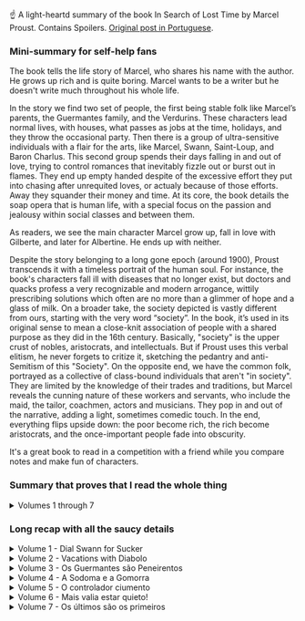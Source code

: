 ☝️ A light-heartd summary of the book In Search of Lost Time by Marcel Proust. Contains Spoilers. [Original post in Portuguese](index-pt.html).

### Mini-summary for self-help fans

The book tells the life story of Marcel, who shares his name with the author. He grows up rich and is quite boring. Marcel wants to be a writer but he doesn't write much throughout his whole life.

In the story we find two set of people, the first being stable folk like Marcel’s parents, the Guermantes family, and the Verdurins. These characters lead normal lives, with houses, what passes as jobs at the time, holidays, and they throw the occasional party. Then there is a group of ultra-sensitive individuals with a flair for the arts, like Marcel, Swann, Saint-Loup, and Baron Charlus. This second group spends their days falling in and out of love, trying to control romances that inevitably fizzle out or burst out in flames. They end up empty handed despite of the excessive effort they put into chasing after unrequited loves, or actualy because of those efforts. Away they squander their money and time. At its core, the book details the soap opera that is human life, with a special focus on the passion and jealousy within social classes and between them.

As readers, we see the main character Marcel grow up, fall in love with Gilberte, and later for Albertine. He ends up with neither.

Despite the story belonging to a long gone epoch (around 1900), Proust transcends it with a timeless portrait of the human soul. For instance, the book's characters fall ill with diseases that no longer exist, but doctors and quacks profess a very recognizable and modern arrogance, wittily prescribing solutions which often are no more than a glimmer of hope and a glass of milk. On a broader take, the society depicted is vastly different from ours, starting with the very word “society”. In the book, it’s used in its original sense to mean a close-knit association of people with a shared purpose as they did in the 16th century. Basically, "society" is the upper crust of nobles, aristocrats, and intellectuals. But if Proust uses this verbal elitism, he never forgets to critize it, sketching the pedantry and anti-Semitism of this "Society". On the opposite end, we have the common folk, portrayed as a collective of class-bound individuals that aren't "in society". They are limited by the knowledge of their trades and traditions, but Marcel reveals the cunning nature of these workers and servants, who include the maid, the tailor, coachmen, actors and musicians. They pop in and out of the narrative, adding a light, sometimes comedic touch. In the end, everything flips upside down: the poor become rich, the rich become aristocrats, and the once-important people fade into obscurity.

It's a great book to read in a competition with a friend while you compare notes and make fun of characters.


### Summary that proves that I read the whole thing

<details markdown=1><Summary>Volumes 1 through 7</Summary>

- In the first volume, Marcel tells us he was born into a well-to-do family at the end of the 19th century, which means they are conservative. There’s a stubborn maid named Françoise who says funny things. Of course, Marcel wants to be a writer. He’s a mama’s boy, all day surrounded by old folk. They talk of many boring things, but there's some interest in a family acquaintance, Mr. Swann, an artsy type who doesn’t do much. He is married to a woman he’s embarrassed by so he never brings her around. This Odette is a bit tacky, but he likes her because he chased her for years, and the more she ignored him, the more he wanted her. He had met her at the Verdurins’ soirées, where regulars include Dr. Cottard and the academic Brichot. Marcel falls for a girl, Gilberte. At the end of the book he discovers she’s Swann and Odette’s daughter. The girl follows in her mother’s footsteps and friend zones him — no kiss for Marcel.
- In the second book, Marcel has grown into a young man but is still the biggest dork. People have lots of servants, some even have electricity at home, and others a telephone. He’s become friends with Gilberte Swann but is more interested in her mother and her silky robes. He meets several old farts, like the writer Bergotte and also the diplomat Norpois who is a colleague of his father. Marcel’s health is fragile, so he vacations with his grandmother in Balbec, by the sea. There, he meets up with his friend Bloch, a crazy jew whose father claims Swann’s wife Odette used to be a prostitute, from personal experience too. At the hotel, an old lady gets hit on the head by a diabolo (yes, that toy). Marcel meets the painter Elstir who introduces him to the popular girls in town. Albertine is poor, Andrée is rich. Albertine says she likes him, but when Marcel tries to kiss her, she pulls away. He ends up without a kiss. Again.
- In the third volume, Marcel’s family moves to Paris. He becomes obsessed with Madame De Guermantes, the influential neighbor who doesn’t even notice him. He visits his friend, the soldier Robert Saint-Loup who is her nephew, hoping for an introduction. In his turn, Saint-Loup is in love with Rachel, who seems to be a prostitute — an Odette 2.0. The Dreyfus Affair erupts in France, splitting France between those who want a fair trial for the military officer and the militarists who don’t want the Army’s honor tarnished and aren’t fond of Dreyfus, him being Jewish and all. Marcel’s grandmother dies. Marcel meets another Guermantes, Baron de Charlus, who finds a way to get offended only to then invite Marcel home and to caress his face like he wanted something more. Marcel gets invited to an exclusive party by the Princesse de Guermantes. Swann shows up, he is looking worse than ever and announces that he’s dying.
-	In the fourth book, Marcel gets a confirmation that Baron de Charlus did indeed want more. He’s involved with the tailor Jupien. Marcel goes to the biggest party of the year and starts noticing more of the gay men in society. Swann shows up looking bad but he's not dead yet. In fact, the Swanns’ social life is stronger than ever on the account of Odette having become the muse of the now trendy writer Bergotte. Marcel returns to Balbec for vacation and gets it going with poor Albertine. He develops a jealous paranoia, suspecting she’s involved with other girls and guys. So he raises the stakes, and they start going out on walks and to Verdurins’ parties, sometimes by train, sometimes by a rented car. Baron de Charlus finds a lover, the violinist Morel, and becomes insanely jealous of him too. Marcel tries to act cool and to emotionally detach himself from Albertine, but messes up and gets even more jealous. He tells his mother he wants to marry her.
-	In the fifth book, Marcel manages to get Albertine to move in with his family in Paris. He controls her so she’s always with him. She doesn’t resist much. He spends a lot of money on her, which annoys his mother and the maid. Marcel becomes a prisoner of his own obsession, refusing to go anywhere for fear Albertine might meet someone on her freetime. Meanwhile, Baron de Charlus is still spinning, keeping Jupien the tailor around but now betting everything on his favorite, the violinist Morel. Living with Albertine feeds Marcel with silly details about her past life — and they all kind of validate that she did, in fact, have flings with some lesbians. Marcel enlists Andrée to spy on Albertine, but soon suspects they might be involved too. The Verdurins’ throw a party party and get jealous of Charlus’s prominence, so they turn Morel against him. Marcel is annoyed because he can’t fully control Albertine and she seems more bored than anything. He proposes that they separate and instantly regrets it. One morning, he wakes up to find she’s left.
- In the sixth volume, Marcel tries to get Albertine back but doesn’t want to ask her directly. Their relationship is strange because of his growing jealousy and suspicions that she’s a lesbian. He tries to make her jealous by pretending he’ll marry her friend Andrée. He also asks Saint-Loup to convince her aunt that she must marry him. The plans seem to fail. As he agonizes over it, he gets news that Albertine has died in a horse-riding accident. He also receives two letters she wrote before the accident. In the first, she wishes him happiness with Andrée. In the second, she says the opposite and wants to marry him. Marcel suffers immensely, obsessing over whether she loved him or was a lesbian. Andrée first denies, then partially confirms, and finally admits everything. Marcel doesn’t fully believe her and concludes that Albertine probably loved women but also loved him. He goes to Venice, where a misunderstanding makes him think Albertine is still alive. He returns to Paris. Gilberte marries Marcel's best friend Saint-Loup, though the two guys former friendsheet has cooled. Saint-Loupe is even more indifferent to his wife, as he’s involved with Morel, his own uncle Baron Charlus’s ex-boyfriend. A Gilberte is now a multi-millionaire thanks to inheritances. Saint-Loup buys off his mother-in-law Odette with gifts, and Odette in turn keeps his wife calm. Gilberte consoles herself by talking to Marcel. During a walk, she confesses she liked him and couldn’t understand why he ignored her. “Communication issues”—the worst excuse in relationships in 1900 and businesses in 2024.
- The final book begins with Marcel and Gilberte still friends, taking walks together. Saint-Loup is no longer close with him. World War I blows up. Frail Marcel doesn’t join the fight. Saint-Loup secretly enlists. Bloch tries to get out of it by claiming poor eyesight but gets drafted anyway. Gilberte leaves Paris with her daughter and writes Marcel, saying the Germans occupying her home are actually quite nice. Saint-Loup talks to him about the war and its strategies. One night, Marcel roams the city and ends up in a men’s motel run by Jupien, the tailor, where he finds Baron Charlus in full masochist mode, paying men to beat him. Saint-Loup dies in the war protecting his battalion’s retreat, sending Marcel into another depression. The war ends. Marcel attends a party at the new home of the Prince and Madame de Guermantes. On the way, he meets Charlus, now old and recovering from a stroke, cared for by Jupien. At the party he finds Odette, still attractive but not very interesting. Bloch is now a renowned writer. Madame Verdurin has become the Princesse de Guermantes by marrying the widowed prince. Rachel, once a prostitute, is now a famous actress and friend of Madame de Guermantes. Gilberte is there with her 16-year-old daughter. At the end, Marcel notices how the rich become aristocrats, the poor become rich, and families keep renewing endlessly. He finally decides to write a book about people.
 
</details>

### Long recap with all the saucy details

<details markdown=1><summary>Volume 1 - Dial Swann for Sucker</summary>

Note: In translations this book is called “Swann’s Way”.

So, the narrator is Marcel, a boy who shares his name with the author of the book. Marcel begins this epic by recounting his trauma as an only child who spent his early years surrounded by old people. His conservative parents, a crazy aunt, and the housemaid. He spends hundreds of pages describing the time he spent at his family’s vacation home in Combray, in France. There, brat Marcel goes on and on describing the village, the houses, the fields, the sun, the wind, the sea, as well as the many regulars at mealtime, and of course, the meals themselves. These lengthy descriptions make it clear that life was incredibly dull before the internet and euro-rails, both for the adult characters, their children, and for readers of this 20th-century novel.

The Oedipus complex is apparent from the start. The main character, the narrator Marcel, is a somewhat slow and like all overly sensitive people as an irrational dependence on his mother. It’s as if he were born in 2010's obsessive mother-son relationships. Just that in his case, his mother very much ignores him. This is becaujse she sees him through the lens of classical upbringing, with strict schedules, manners of speaking, and chosen companions — poor Marcel only wanted a goodnight kiss. Naturally, Marcel couldn’t grow up to be anything but an oddball, born into such a family, an only child tended to by the maid, and surrounded by pretentious old people who clearly had very little work to do.

The boy had such sensitivity and observational power that he wanted to be a writer. Much of the book is an ocean of descriptions, including of churches, streams, gardens, trains, Parisian streets, carriages, horses, servants, houses, curtains, clothes, hats, and food.

Amid this stroll through 1900s France, and after a lengthy introduction, the book focuses on a man named Charles Swann, who for a time attended Marcel's family’s lunches and dinners. He always came alone, never bringing his wife. The book then embarks on a retrospective story spanning over two hundred pages about Swann’s life, starting from when he was already an adult. Swann was also a sensitive type, up-to-date with the intellectual and fashion trends of the time. However, Swann didn't accomplish much — he procrastinated over various art-related matters, investing his time in knowing everyone, even princes and pricesses. Swann had a platonic relationship with a common woman named Odette, who he met at some social event. She was quite ordinary, relatively pretty, and she adored Swann’s status. Over time, Swann grows fond of her but never makes a real move — he remains both gentlemanly and aloof, only occasionally trying to grab her dress like a 16-year-old boy. She allows it, but soon grows tired of this ridiculous game and begins to ignore him. At this point, Swann loses control of the situation, and we spend countless pages watching her ignoring him, and him becoming more dependent on her attention. It becomes clear that he finances much of her life in a bid to keep her close. As he loses his mind, some of his friends try to talk sense into him, warning that she’s this and that, that they saw her in the company of other men. Swann acknowledges she has other friendships, that she loves male attention, and that she’s no longer seeking other amorous relationsips, but of course these rumors only fuel his obsession. This drags on and he doesn't lose interest even as she ages and becomes less pretty.

Swann, driven to desperation, does something incredibly effective (NOT): he pressures her, makes demands, insults her, and when all that fails, chases after her.

Finally, the story reaches its climax when someone sends Swann an anonymous letter implying she’s slept with countless others, including a woman or two.

This tarnishes her image of purity, but it doesn’t destroy her allure. Still enchanted, Swann confronts her, and she casually admits that Yes, yes, she's done it all "two or three times”, in an admission that statistically must be the most carefully chosen line in the book. And just like that, Swann’s tremendous passion begins to fade, though a certain attraction remains — perhaps because he’s pragmatic and reputation is a vague concept to him. After all, he belongs to a wealthy class, born of family investments, a background that doesn’t earn him the highest respect from the most aristocratic, even from the traditional families like Marcel’s father and grandfather. In fact, Marcel's father makes it clear that the Swann family is Jewish.

After narrating the archetype of the guy who gets rejected by a girl, the narrator Marcel returns to his own childhood, recounting how he, too, fell for a girl at the Champs-Élysées in Paris. This was a girl he used to play with named Gilberte. He describes how he gradually became infatuated. Fortunately, this relationship unfolds more quickly in terms of pages.

But then there’s a twist in the story… this girl is actually Swann’s daughter! Ta-da!! The boy is amazed — it turns out Swann really is something special, because duh he’s the father of this beauty. A few pages later, another twist (NOT): the girl’s mother is Odette, the very same woman Swann pursued, the one with the questionable past who ignored him but is now transformed into Madame Swann.

It seems like gullible Swann eventually made up his mind, ignored her past - well, not enough to take her to parties that is - and that Odette stopped pushing him away. They married and had a daughter. 

The Marcel kid tries to establish an emotional connection with Gilberte. He attempts to make Swann a topic of conversation at home, but neither the girl nor his own parents seem very interested in his infatuation. On one hand, his parents don’t care much for Swann, who, despite being interesting and well-connected, belongs to a caste of the moneyed that isn't immune to gossip, especially after marrying someone like Odette, who has no caste at all. Meanwhile, the girl plays Marcel as her mother Odette played Swann — she completely ignores him, making it clear that any party with other friends is as good as, or better than, playing with him.

The book ends with the narrator frustrated, not getting even a squeeze, something even Swann managed to get while his beloved Odette strolled with others. #Sad.
  
</details>

<details markdown=1><summary>Volume 2 - Vacations with Diabolo</summary>

Note: The correct translation options are “In the Shadow of Young Girls in Flower” (EN), or “Within a Budding Grove” (EN) depending on the edition.

The second volume picks up right where the first left off, and we see Marcel maturing as a young man — without ever ceasing to be a monumental bore. (That’s the summary, you can skip to the next book.)

His exact age isn’t clear, but we know Marcel is friends with Gilberte and spends a lot of time at her house, the Swanns’ residence. At one of these gatherings he meets Bergotte, a super famous writer whom he starts idolizing. His family thinks that being around artistic people will help him become a good writer. Marcel doubts that — he thinks Bergotte is a genius, but at the Swanns’ he just chats away, and Marcel doesn’t feel like his writing is improving with so much chatter. To make things worse, Gilberte keeps playing hot and cold, and the kid starts getting fed up. He shifts his attention to her mother and her fancy silk house robes, gifting her flowers while ignoring the daughter. Not a bad strategy.

One of Marcel’s father’s colleagues, Norpois, tells Marcel’s parents that Bergotte isn’t such a great writer after all, but adds that Marcel does have some writing potential.

Everyone seems to have servants. Some characters already have electricity at home, and others even have a telephone. Marcel’s health is weak.

The young Marcel heads to Balbec with his grandmother. Balbec is by the sea. On the train ride, he convinces her to buy him alcohol for some health reason, and he gets absolutely wasted.

Once in Balbec, he reconnects with his friend Bloch, a crazy Jewish guy whose father claims to have known Swann’s wife firsthand — as a prostitute.

O Marcel conhece também um pintor reputado, Elstir. O Elstir é obcecado pela mulher, que parece ao Marcel bastante normal. O Elstir apresenta-o à grupeta de miúdas populares nesta vila junto ao mar. Albertine é pobre, Andrée é rica, e há outras. A Albertine diz-lhe que gosta dele, mas quando o Marcel tenta dar-lhe um beijo ela afasta-o. Ele fica na boa, e acaba meio apaixonado pelo grupo todo.

Marcel also meets the famous painter Elstir. Elstir is obsessed with his own wife, whom Marcel finds pretty unremarkable. Elstir introduces him to the popular girl gang in town. Albertine is poor, Andrée is rich, and there are others. Albertine tells Marcel she likes him, but when he tries to kiss her, she pushes him away. He plays it cool and ends up kinda falling for the whole group indiscriminately.

Right near the end, an old lady gets hit on the head with a diabolo [1]. End of book two.

[1]. Yes, I had to reread that part like three times. A diabolo? I even googled it and confirmed that yes, it’s the same toy that was all the rage in the ’90s. But now I know that it was already popular back in 1900.



</details>

<details markdown=1><summary>Volume 3 - Os Guermantes são Peneirentos</summary>

Nota: O nome real do livro é "O caminho de Guermantes" (PT), ou "The Guermantes Way" (EN).

No terceiro volume a a família do Marcel muda-se para Paris. Agora moram num prédio. O Marcel nota que os criados copiam as expressões e os protestos que os criados dos vizinhos dirigem aos patrões.

São vizinhos dos influentes Guermantes. O Marcel anda meio obcecado pela madame de Guermantes, a vizinha que não lhe liga puto. O jovem decide visitar um amigo que vive encostado ao quartel do serviço militar, o Robert Saint-Loup, que é sobrinho dela, para lhe pedir uma introdução sob uma desculpa esfarrapada, e depois uma um bocado melhor. O amigo Robert está por sua vez caído por uma fulana de reputação duvidosa, Rachel, uma Odette 2.0 que o maltrata enquanto ele anda atrás dela a dar-lhe jóias caríssimas de 30 mil francos. Aliás, esta Rachel é a mesma que o louco Bloch tinha apresentado ao Marcel numa dessas casas da especialidade, e que cobrava nada, por tudo.

O caso Dreyfus rebenta na França, e divide o país e várias famílias, e o Marcel mais ou menos incompatibiliza-se com o pai.

Nota bibliográfica: o caso Dreyfus aconteceu entre 1894 e 1906, quando o capitão de 35 anos Dreyfus foi acusado e julgado culpado de traição e passar segredos à Alemanha. A familia combateu a acusação, e descobriu-se que o caso tinha sido martelado, com provas forjadas, e falta de procedimentos legais. No meio disto, descobre-se um verdadeiro culpado, mas o exército ignora esses dados e forja um segundo julgamento para ilibar o verdadeiro autor, que acaba por fugir para Inglaterra, onde mais tarde assume a sua culpa. O caso opôs os Dreyfusards, e os anti-Dreyfusards. Os primeiros eram republicanos, para quem a defesa da justiça era elementar. Os segundos eram militaristas, nacionalistas, ou seja não queriam que a honra do Estado fosse atacada, e tinham diferentes graus de anti-semitismo. Porque Dreyfus era judeu. O caso dividiu a França. Foi neste caso que surgiu o famoso artigo “J’Accuse!”. Foi também na sequência das divisões que o caso causou que o termo “intelectual” se popularizou em França e Inglaterra, sendo usado para designar (negativamente) os homens letrados, que ao início suportavam todos o Dreyfus.

A avó do Marcel fica doente. Três médicos diferentes tentam curas avançadas, como dar-lhe leite. E ela morre.

Os Guermantes do livro são afinal duas sub-famílias, com distinções nos seus títulos, soberba, arte, relações e dinheiro. As distinções parecem importantes para eles, e para o autor que lhes dedica umas 200 páginas, mas passam rápido. O que interessa é que o Marcel é convidado para um evento onde a madame Guermantes está a dizer coisas venenosas sobre metade da França e um décimo da aristocracia europeia. Pouco depois, o Baron de Charlus, que também é Guermantes (!) acusa o Marcel de deitar veneno sobre ele. Faz uma cena, diz que o odeia e tal, mas depois vai levá-lo a casa e passa-lhe a mão na cara e fica a forte impressão que o velho queria mais qualquer coisa.

No fim, o Marcel recebe um convite para uma festa da Princesse de Guermantes, e enquanto vai perguntar se o convite é verdadeiro à madame Guermantes e ao marido, aparece o maluco do Swann que anuncia que vai morrer em breve. O casal ignora o Marcel e a doença fatal do Swann: só faltam 10 minutos para irem a um evento, e têm mesmo de ir.
  
</details>

<details markdown=1><summary>Volume 4 - A Sodoma e a Gomorra</summary>

Nota: O nome real do livro é esse mesmo, "Sodoma e Gomorra" (PT), ou "Sodom and Gomorrah" (EN).

O quarto livro começa com o Marcel no pátio do prédio. Lá, apanha o alfaiate Jupien e o Barão Charlus enrolados, primeiro num canto do pátio, e depois na loja do primeiro.

Vai à festa da Princesse de Guermantes que suportamente tem uma fonte incrível no jardim. Na festa começa a notar nos vários os homossexuais, que na época se chamavam “invertidos”, e a comentar sobre a sua vida, coisa que perdura por todo o livro.

O Swann é escoltado da festa pelo Prince de Guermantes, e toda a gente fica chocada. O Swann depois explica ao Marcel que saiu da festa por ser um Dreyfusard, mas (surpresa) que não é por o Prince ser contra isso. Pelo contrário, ele confessara-lhe que um general lhe disse que o processo de condenação de Dreyfus estava cheio de ilegalidades, o que converta o general e depois o próprio Prince, mas que às vezes tinha de manter as aparências.

A casa de Guermantes perde algum valor social, e a dos Swann ganha. Metade é porque a Odette agora é a musa do escritor Bergotte, que volta a estar na moda, e metade é porque a filha Gilberte herda de um tio do Swann muitos milhões de francos.

A aristocracia vai sendo penetrada a pouco e pouco pela classe média e burguesia, sob a forma de visitas técnicas de médicos e artistas, ou de casamentos com industriais.

Marcel volta para Balbec. Pensa bastante na avó, mas passa dos dias no jogo do gato e do rato com a Albertine, a amiga pobre do grupo que tinha conhecido na primeira visita à pequena vila no mar. Ela deixa claro que tem outros planos. O Marcel inventa que afinal gosta é da amiga rica dela, a Andrée. A Albertine entende e fica super feliz por eles e portanto atira-se ao Marcel e começam a andar enrolados.

No hotel, a interação entre duas jovens e entre uma moça e a Albertine fazem-no suspeitar que ela é lésbica, ou pelo menos bissexual.

O Marcel aluga um carro para dar passeios com a moça. Descobrem que num automóvel as distâncias parecem mais curtas, e podem visitar duas ou três vilas numa tarde. A mãe e a empregada Françoise ficam chocados com o dinheiro que ele gasta com a Albertine.

Passa um avião, coisa raríssima no início do século, e ele emociona-se.

O velho do Barão de Charlus anda metido com um violinista de origens humildes, o Morel. Tenta controlá-lo como pode, incluindo inventar um duelo no qual tem de participar para salvar a honra do Morel, para que este se sinta obrigado a ficar com ele. Funciona.

O casal Marcel e Albertine assumem-se como primos e integram o grupo exclusivo que participa nos eventos obrigatórios de férias dos Verdurins, onde estão engrandecidos o médico Cottard e o académico Brichot, e o Barão Charlus e agora Morel, estes que também acham que são um casal secreto.

O Marcel começa a fartar-se da Albertine, a vida está uma seca, e dá uma boa notícia à mãe quando lhe diz que vai cancelar a relação.

Diz à Albertine que tem outros planos, que está a estupidificar, e inventa que quer mudar de ares e ouvir música de um tal Vinteuil. A Gilberte compreende, e diz-lhe até que o pode ajudar, porque conhece a filha do compositor. Aí o Marcel fica em pânico, porque sabe que a filha do compositor é lésbica, e explode o ciúme por esta inclinação da Albertine. Inventa que tinha um noivado que quebrou e que só a amizade colorida da Albertine o mantém, e pede-lhe que vá com ele para Paris.

A mãe acorda estremunhada e ele diz-lhe quer casar com a Albertine.

Frases fixes
- _O verdadeiro prazer é aquele pelo qual se abandonam os outros prazeres._
- _A doença é o médico que mais escutamos. Fazemos promessas a gentilezas e conhecimento. À dor, obedecemos._
- _Certas pessoas com inclinação para a obesidade não comem praticamente nada e passam os dias a fazer exercício, sem deixarem de engordar visivelmente._

</details>

<details markdown=1><summary>Volume 5 - O controlador ciumento </summary>

Nota: O nome real deste volume é mesmo "The Prisoner" (EN) ou "The Captive" (EN) ou "A prisioneira" (PT).

Apesar de o Marcel ter dito à mãe que queria casar com a Albertine, não leva essa avante. Mas arranja maneira de a Albertine ter de se mudar para casa dele em Paris, para ficarem amigos e tudo o mais. Vivem em quartos separados mas acabam sempre nos marmelos à noite. A mãe do Marcel desaprova, mas não diz nada. A empregada Françoise desaprova muito vocalmente.

Percebe-se de raspão que o Marcel e os seus amigos todos já tem mais de 20 anos.

No pátio do prédio, o Baron de Charlus continua a visitar o alfaiate Jupien e o violinista Morel, e ajuda a vida destes com dinheiro e favores, e manda também umas rasteiras a cada um para que não saiam do seu controlo. O Barão gosta mais do Morel, porque toca muito bem. Mas é doido, como se vê pela atração que tem pela ideia de engravidar uma mulher e fugir, só pela piada.

A Albertine é visitada pela amiga Andreé no seu quarto. Quando se cruzam, Marcel pergunta à Andreé se a sua amiga se porta bem, se ela não se mete com outras. A Andreé diz “claro que não”, ou seja, fica claro que elas as duas às vezes dormem juntas. Pelo menos, o Marcel suspeita disso. 

O Marcel vai conseguindo o controlo que quer sendo generoso e atencioso, e ao mesmo tempo inferniza os planos da moça de uma forma ligeira mas tinhosa. Ora vai acompanha-la a sítios onde ela queria ir sozinha, ora sugere um plano melhor, ou outra coisa qualquer. Ele de qualquer forma também continua a ter umas amigas, mas se alguém delas tem ciúmes dele, não lho demonstra. 

O Swann morreu. 
 O Marcel quer muito ir a Veneza, fala disso várias vezes. Mas nunca não vai, fica atracado à Albertine com medo que alguém desperte nela o demónio lascivo que ele cada vez mais supõe que habita nela. Como vivem juntos, as suas conversas casuais e com as pessoas ao seu redor vão-lhe dando para colecionar partes da história dela. Quantos mais factos ele tem, mais contradições encontra em coisas provavelmente irrelevantes, mas vai ficando mais obcecado, como um tarado.

Ao longo do livro atribui muitas vezes a doença neurastenia aos seus personagens.

Nota: A julgar pelo inglês, pronuncia-se neurasténia. É uma semi-doença que saiu do vocabulário médico moderno e que servia para explicar a fraqueza que vem de um sistema nervoso cansado, uma exaustão física e psicológica que traz irritabilidade de humor depressivo. (Parece bastante atual por acaso). Faz lembrar a apoplexia que o Eça de Queiroz usa nos Maias para descrever 50% das mortes, doença que englobava as mortes repentinas que vão do AVC ao enfarte.

Vão a um concerto em casa dos Verdurins, onde o Morel toca. A banda de músicos era uma sonata do Vinteuil que dura uns bons 30 minutos de descrições. Lá, a madame Vinteuil fica chateada que o Charlus é o centro das atenções, ao introduzir o Morel e a arte e tudo o mais, e verte um veneno hábil aos ouvidos do Morel para o pôr contra o Barão de Charlus. Este estava no quarto ao lado, e quando entra nota que algo está errado e sente que é ele. Sem saber de onde veio a afronta, vai-se embora. Nunca mais volta a essas festas. 

Dez minutos depois, os Verdurins são super generosos com outra pessoa. Isto deixa o puto Marcel confuso. Afinal as pessoas fazem bem e mal.

Vão ao mercado ao ar livre no Trocadéro. No 5º livro o enredo é mais sobre as personagens, e mesmo assim o enredo não evolui muito, é super lento, mas há menos descrições de lugares e coisas. 

O Marcel não diz aos amigos que a miúda está lá a viver, continua um creep. Continua a descobrir por conversas com os amigos velhos que ela ora esteve aqui ora ali, e ele reconstrói que no fundo a Albertine gostava era de tudo. Tendo nascido pobre, habituou-se a ser convidada em casa dos ricos, a não dizer que não e a não expressar grandes vontades. Esta forma calma permite-lhe dizer que sim quando alguém a puxa, enquanto os amigos Marcel e Andrée se desdobram para estar com ela. Nota-se que ela tem gostos, e vai aprendendo do Marcel e outros história, arquitetura, moda, e que aprecia isso no Marcel e restantes. 

O Marcel começa a aperceber-se que está a abdicar de muito, e não está assim tão feliz, que isto tudo pode não valer a pena. Até porque a Albertine não parece feliz, o que o deixa ainda mais ansioso. Fala com ela, diz que devem separar-se e ficar amigos. Ela lamenta, mas diz OK. Este OK é suficiente para o fazer voltar atrás, e no dia seguinte quer de novo separar-se, e volta atrás de novo.

O Marcel compra-lhe um vestido longo do alfaiate-modista Fortuny. Não consegui perceber se veste como Chanel ou como Dolce & Gabbana. 

Um dia acorda de manhã e a empregada diz-lhe que a Albertine se foi embora.


Frases
- O sono é divino, mas de maneira nenhuma estável. O menor choque torna-o volátil. O sono é amigo do hábito, é mantido noite após noite no seu lugar pelo hábito, mais constante que si próprio, protegido de qualquer distúrbio possível. Mas se for perturbado, se não for subjugado, derrete como um vapor. É como a juventude e o amor, que nunca mais se recuperam.
- Saltando de uma suposição para outra, o Barão nunca chegou à verdade, que era que o ataque não tinha vindo do Morel. Ele podia ter descoberto isso perguntando-lhe numa conversa de minutos, mas ele sentiu que isso iria magoar a sua dignidade, e seria contra o interesse do seu amor. Tinha sido insultado, estava à espera de uma explicação. Invariavelmente, existe nestes assuntos uma ideia que pode clarificar um mal entendido, mas que está associada a outra ideia que por qualquer razão nos previne de ter essa conversa. 
- Se o seu desejo ou bolso estiver envolvido, até a pessoa mais estúpida pode nessa situação emergir da nulidade da sua vida estúpida e adaptar-se ao funcionamento da máquina mais complexa.


</details>

<details markdown=1><summary>Volume 6 - Mais valia estar quieto!</summary>

Nota: O nome real deste volume é "The Fugitive" (EN).

Depois de o Marcel a controlar durante imenso tempo, a Albertine sai de casa dele em Paris e deixa-lhe uma carta onde diz que quer que fiquem amigos, e que está a sofrer com a separação, e por isso fugiu. O Marcel sabe que a relação ia dar mal, e sabe também que os prazeres que a Albertine lhe dá são piores do que ele consegue arranjar com muitas outras. 

Como a relação está frouxa e ela fugiu, o Marcel decide de novo que tem é de casar com ela, como o Swann fez com a Odette. Mas em vez de lhe dizer isso, retoma a troca de cartas com ela. Diz-lhe que não quer que ela volte, que pensa casar com a amiga Andrée, sempre com o desejo que a Albertine fique com ciúme e queira voltar e queira casar com ele.

Ela não cai no truque, ou não percebe. Numa última tentativa, o creep do Marcel manda o amigo Saint-Loup ir a casa da tia dela, a Madame Bontemps, para que esta convença a Albertine a voltar, mas a missão falha. A Albertine diz-lhe que basta que o Marcel peça, que ela volta. 

Enquanto ele agoniza sobre os prós e contras, recebe 3 novidades.

A primeira é um relato da madame Bontemps que diz que a Albertine caiu do cavalo e morreu. 

Fica em choque.

As outras são da Albertine, que devem ter sido escritas mesmo antes do acidente. Uma que diz que ela ficaria contente se o Marcel ficasse com a amiga Andrée. A última diz que afinal está desesperada para voltar, que gosta é dele, e pergunta se pode voltar!

A-há! Ganhou! Mas a miúda está morta, por isso afinal perdeu.

O Marcel fica mais perseguido ainda. Será que ela tinha gostado mesmo dele? Será que ela era lésbica? Essas, parece, eram as grandes perguntas da vida em 1900.

Para resolver as dúvidas, primeiro contrata um funcionário do hotel de Balbec, Aimé, para ir descobrir se ela tinha de facto andado pela terriola com outras. Primeiro diz que não sabe, que não ouviu muito, só uns zunzuns, mas depois escreve-lhe a dizer que sim, que a Albertine não só se enrolava com umas amigas nos banhos, como também aliciava outras, até mais jovens. Isto convence o Marcel. Mas depois desconvence-se. E se o funcionário Aimé lhe disso isto para valer o dinheiro? E de qualquer forma ela podia gostar de se enrolar com umas miúdas e gostar dele ao mesmo tempo. 

Então fala com a Andrée. Ela não está super perturbada com a melhor amiga ter morrido. Já passou. Quando o Marcel tenta confirmar a homossexualidade entre as duas, a Andrée confirma com grande naturalidade que ela sim já tinha feito isso montes de vezes, mas nunca com a amiga! Finalmente o Marcel pode descansar. 

Mas não, um stalker nunca fica satisfeito. A sua cabeça anda à roda deste problema.

O tempo vai passando e ele vai olhando para a Albertine de forma mais pacífica. Tanto faz o que ela era ou não. Tinham boas conversas e ela era meiga e ainda se divertiam, bem bom. Fica mais em paz, só que também começa a entrar em misticismos e obscurantismo, há uma breve comunicação com o além onde até a avó dele aparece com o queixo partido (!?).

A Odette entretanto é uma viúva moderadamente rica, e depois da morte do Swann casa com o Forcheville, um aristocrata falido que supostamente lhe dará algum status. Um tio do Swann também morre e a Gilberte, filha do Swann e da Odette, herda uma fortuna incalculável. Faz parte da alta sociedade, e é recebida pelos Guermantes.

O Marcel finalmente publica alguma coisa, um artigo no Le Figaro.

A Andrée visita-o e confessa afinal que todas as suspeitas eram verdadeiras, sim elas estavam de facto enroladas. Mais, a Albertine também gostava do Marcel e se calhar tinha medo dele e provavelmente queria casar com ele. Diz-lhe também que a Albertine andava a entreter outro tipo para talvez casar com ele, como plano para o caso de o Marcel não querer avançar. Afinal as justificações para as aproximações e distanciamentos eram simples. As pessoas são lixadas. 

O pintor Elstir, de Balbec, torna-se cobiçado e famoso. Uma das pinturas dele mostra jovens a brincarem perto da água, empurrando-se. O autor pensa se seriam a Albertine e as amigas a aliciarem-se?

O Marcel vai finalmente passear para Veneza, o único sonho constante na sua vida toda. Vai com a mãe. 

Nessa viagem recebe no hotel a mensagem transmitida de um telegrama de Albertine, super mal traduzido porque no Hotel não percebem nada. Afinal está viva!? Mas o Marcel não liga muito, seria mau ela estar viva, já não tem grandes sentimentos. 

O livro abusa da palavra “azure”. Nada é azul, "blue" ou "bleu". Para o Marcel, tudo é azure.

Quando regressa a Paris, o Marcel ouve dizer que o amigo Saint-Loup vai casar com a filha do Swann, a Gilberte, que agora é milionária. Faz sentido, os aristocratas estão todos falidos.

O Marcel volta a ser amigo da Gilberte de novo. Visita-a, e falam, sem grande fricção porque já não há vestígio de amor. O Saint-Loup não liga puto ao antigo amigo Marcel, de quem gostava imenso. Só quer que ele faça companhia à sua mulher. Apesar de casado com a Gilberte, o Saint-Loup arranja amantes, e isso destabiliza o casamento. Só que apesar de andar sempre rodeado de mulheres, em vez de ter uma amante, ele é amante do Morel, o violinista que é o ex do seu tio o Barão Charlus. 

O Marcel apercebe-se que as notícias que tinha recebido em Veneza afinal eram da Gilberte e não da Albertine, que está morta claro. Isto não causa qualquer espécie de sentimento.

A Gilberte é em geral uma fonas, mas nada que não se resolva. O Saint-Loup oferece prendas à sogra Odette com o dinheiro da mulher, pois a sogra agora já não tem muito dinheiro, e perdeu o segundo marido também. Como troca, a sogrinha defende o Saint-Loup quando ele vai de férias com o "amigo", e diz à filha que seja generosa e tranquila com o marido, e assim o dinheiro circula. O Saint-Loup também mantém o tio Charlus às escondidas.

Chegado ao final do 6º livro, percebe-se que o Marcel era frágil. Provavelmente também hibernava como os animais, pois quase só existe a primavera e o verão. Os seis primeiros volumes têm pouca chuva, neve, e inverno. A luz, os passeios, as viagens, o sol, os banhos de mar e as tiranias e falhanços do amor são o que o fizeram crescer. 

O Saint-Loup deixa a mulher mais uma vez sozinha para ir ter com o namorado. Enquanto dão um passeio, a Gilberte confessa ao Marcel que tinha gostado dele mas que ele não lhe tinha ligado puto. 
</details>

<details markdown=1><summary>Volume 7 - Os últimos são os primeiros</summary>

Nota: O nome real deste volume é " Time regained" (EN).


O Marcel e a Gilberte continuam amigos, e passeiam por Combray. O marido dela, Saint-Loup, já não é grande amigo do autor. Continua a procurar homens, e quando é apanhado em viagens “com amigos” faz umas decarações de amor completamente absurdas à Gilberte a ver se ela não se passa.

O autor abandonou a ideia de ser escritor, acha que não tem talento. 

Veio a guerra 1a guerra mundial. O Marcel é débil e não se junta. Sofre de saúde fraca, sem explicar qualquer detalhe médico, o que significa que é daqueles que apanha uns resfriados, tem dores de cabeça, sofre de cólicas, é hipocondríaco e é um mariquinhas. O Saint-Loup não vai ao quartel porque afirma publicamente que não tem interesse em morrer, mas secretamente tenta na mesma alistar-se porque é um patriota. O Bloch tenta não ser aceite com a desculpa que vê mal, mas é alistado na mesma. O Barão de Charlus e o Morel já não falam há muito. Ambos seguiram em frente. A Gilberte sai de Paris com a filha, e manda uma carta ao Marcel onde diz que os alemães lá alojados até são simpáticos. O Saint-Loup falha-lhe a descrever a guerra e estratégias. 

2 anos depois do início da guerra em 1916 ela ainda mantém a casa dela, tolerando os alemães. Os franceses passam o tempo em previsões de vitórias que não se materializam, sem perder a convicção que vão ganhar. Os alemães pelo contrário arriscam uma fome que aniquila a sua capacidade naturalmente superior. Os raides se aviões são constantes mas as descrições são muito pouco destrutivos para a nossa experiência moderna de leitor e consumidor de guerra. 

O Marcel dá uma volta pela cidade escura, onde tudo está fechado ou semi-fechado para dificultar ataques aéreos. Vê um militar de aparência desconhecida a sair de um hotel manhoso. Segue-o. Lá em cima, descobre um quarto onde o barão de Charlus paga a homens para o atarem com correntes e para lhe baterem. À saída cruza-se com o Jupien, o alfaiate, que gere o Hotel todo contente. Encontra também uma condecoração no meio do chão. 

O Saint-Loup morre na guerra a proteger a retirada do seu batalhão e o Marcel fica numa nova depressão. A empregada dá-lhe a notícia dizendo que ainda há uns dias tinha lá estado em casa à procura de uma medalha.. Implicando que o Saint-Loupe provavelmente também gostava de uma espancamentos sado-maso. Entretanto o Morel deserta e quando é apanhado chiba-se todo e culpa o Charlus e as suas perversões, e este é preso. Ambos são libertados, e o Morel até ganha uma medalha e fica um tipo respeitável na sociedade.

A guerra acaba, os velhos ricos fingem-se de pobres para não pagar impostos, e os novos ricos compram diamantes para evitar as oscilações das obrigações regulares.

O Marcel vai a uma festa na nova casa do Prince de Guermantes e da Madame de Guermantes. A caminho encontra o Charlus, velho e a recuperar de uma apoplexia (enfarte ou AVC), e a ser cuidado pelo Jupien. Na festa o Marcel é transportado para as suas memórias por qualquer coisa: a entrada, um degrau, um guardanapo. Estas impressões são agradáveis sobretudo para o autor, para o leitor duram 150 páginas mais coisa menos coisa. Ele passa pela razão de ser dos escritores e da arte e da vida. Na sua grande volta menciona até “Board Meetings”, assim garantindo que as mais de 4000 páginas da obra servem para tocar tudo o que se passa no mundo. “Board Meetings ✔️” terá riscado o Proust. Menciona comer madalenas com chá umas seis vezes. Na festa está lá a Odette, ainda bonita, mas sem grande interesse. Está lá o Bloch que é um escritor reputado, mas ainda cheio de manhas. A Madame Verdurin tornou-se a Princess de Guermantes ao casar com o príncipe viúvo. A Andreé e o marido são muito amigos da Gilberte. A Rachel, que era uma meretriz, agora é uma actriz conhecida e amiga da Madame de Guermantes. E assim pessoas ricas tornam-se aristocratas, pobres tornam-se ricos, e as famílias renovam-se.

A Gilberte apresenta-lhe a filha de 16 anos, que bonita. Faz-lo lembrar-se da sua juventude.

No final, o Marcel reflete sobre o que viveu e viu, e decide-se a finalmente escrever um livro, sobre pessoas. A empregada Françoise fica ao lado dele.


Quotes
- The most stupid people demonstrate through their gestures their remarks and the feelings they involuntarily express laws of which they are unaware but which artist detects in them when they are not on their guard. This sort of observation causas a vulgar person to think that the writer is spiteful. He is wrong to think this, because the artist sees a lovely general truth in an instance of ridiculous behavior. He no more holds it against the person being observed than a surgeon would look down on a person being affected by a fairly common problem of the circulation. He is therefore the last person to make fun of ridiculous characters. Unfortunately, he is more unhappy than spiteful when his own passions are concerned. Though he is just as aware that they are generally felt, he finds it more difficult to free himself from the personal sufferings they cause. Of course, when some insolent character insults us, we would have rather had him praise us. What would we not give for things to be different. Especially when a woman who we really love betrays us. If they had been though, the resentment we feel when insulted and the pain we feel when abandoned would have been territories we would never have known
- A book is a huge cemetery in which on the majority of the tombs the names are effaced and can no longer be read.

</details>

